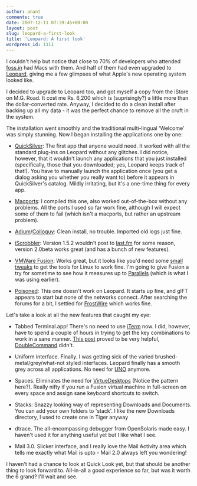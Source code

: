 ```yaml
---
author: anant
comments: true
date: 2007-12-11 07:39:45+00:00
layout: post
slug: leopard-a-first-look
title: 'Leopard: A first look'
wordpress_id: 1111
---
```


I couldn't help but notice that close to 70% of developers who attended
[foss.in](http://replay.waybackmachine.org/20071222125820/http://foss.in/) had 
Macs with them. And half of them had even upgraded to
[Leopard](http://replay.waybackmachine.org/20071222125820/http://www.apple.com/macosx/),
giving me a few glimpses of what Apple's new operating system looked like.

I decided to upgrade to Leopard too, and got myself a copy from the iStore 
on M.G. Road. It cost me Rs. 6,200 which is (suprisingly?) a little more than 
the dollar-converted rate. Anyway, I decided to do a clean install after 
backing up all my data - it was the perfect chance to remove all the cruft in 
the system.

The installation went smoothly and the traditional multi-lingual 'Welcome' 
was simply stunning. Now I began installing the applications one by one:

* [QuickSilver](http://replay.waybackmachine.org/20071222125820/http://docs.blacktree.com/quicksilver/what_is_quicksilver): The first app that anyone would need. It worked with all the standard plug-ins on Leopard without any glitches. I did notice, however, that it wouldn't launch any applications that you just installed (specifically, those that you downloaded; yes, Leopard keeps track of that!). You have to manually launch the application once (you get a dialog asking you whether you really want to) before it appears in QuickSilver's catalog. Mildly irritating, but it's a one-time thing for every app.

* [Macports](http://replay.waybackmachine.org/20071222125820/http://www.macports.org/): I compiled this one, also worked out-of-the-box without any problems. All the ports I used so far work fine, although I will expect some of them to fail (which isn't a macports, but rather an upstream problem).

* [Adium](http://replay.waybackmachine.org/20071222125820/http://www.adiumx.com/)/[Colloquy](http://replay.waybackmachine.org/20071222125820/http://www.colloquy.info/): Clean install, no trouble. Imported old logs just fine.

* [iScrobbler](http://replay.waybackmachine.org/20071222125820/http://www.last.fm/group/iScrobbler): Version 1.5.2 wouldn't post to [last.fm](http://replay.waybackmachine.org/20071222125820/http://last.fm/) for some reason, version 2.0beta works great (and has a bunch of new features).

* [VMWare Fusion](http://replay.waybackmachine.org/20071222125820/http://vmware.com/mac): Works great, but it looks like you'd need some [small tweaks](http://replay.waybackmachine.org/20071222125820/http://communities.vmware.com/message/780207) to get the tools for Linux to work fine. I'm going to give Fusion a try for sometime to see how it measures up to [Parallels](http://replay.waybackmachine.org/20071222125820/http://parallels.com/en/products/desktop/) (which is what I was using earlier).

* [Poisoned](http://replay.waybackmachine.org/20071222125820/http://www.gottsilla.net/poisoned.php): This one doesn't work on Leopard. It starts up fine, and gIFT appears to start but none of the networks connect. After searching the forums for a bit, I settled for [FrostWire](http://replay.waybackmachine.org/20071222125820/http://www.frostwire.com/) which works fine.

Let's take a look at all the new features that caught my eye:

* Tabbed Terminal.app! There's no need to use [iTerm](http://replay.waybackmachine.org/20071222125820/http://iterm.sourceforge.net/) now. I did, however, have to spend a couple of hours in trying to get the key combinations to work in a sane manner. [This post](http://replay.waybackmachine.org/20071222125820/http://www.viksit.com/?q=node/261) proved to be very helpful, [DoubleCommand](http://replay.waybackmachine.org/20071222125820/http://doublecommand.sourceforge.net/) didn't.

* Uniform interface. Finally. I was getting sick of the varied brushed-metal/grey/what-not styled interfaces. Leopard finally has a smooth grey across all applications. No need for [UNO](http://replay.waybackmachine.org/20071222125820/http://gui.interacto.net/) anymore.

* Spaces. Eliminates the need for [VirtueDesktops](http://replay.waybackmachine.org/20071222125820/http://virtuedesktops.info/) (Notice the pattern here?). Really nifty if you run a Fusion virtual machine in full-screen on every space and assign sane keyboard shortcuts to switch.

* Stacks: Snazzy looking way of representing Downloads and Documents. You can add your own folders to 'stack'. I like the new Downloads directory, I used to create one in Tiger anyway

* dtrace. The all-encompassing debugger from OpenSolaris made easy. I haven't used it for anything useful yet but I like what I see.

* Mail 3.0. Slicker interface, and I really love the Mail Activity area which tells me exactly what Mail is upto - Mail 2.0 always left you wondering!

I haven't had a chance to look at Quick Look yet, but that should be another thing to look forward to. All-in-all a good experience so far, but was it worth the 6 grand? I'll wait and see.
